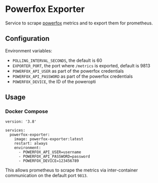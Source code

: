 # Powerfox Exporter

Service to scrape [powerfox](https://www.powerfox.energy/) metrics and to export them for prometheus.

## Configuration

Environment variables:

- `POLLING_INTERVAL_SECONDS`, the default is 60
- `EXPORTER_PORT`, the port where `/metrics` is exported, default is 9813
- `POWERFOX_API_USER` as part of the powerfox credentials
- `POWERFOX_API_PASSWORD` as part of the powerfox credentials
- `POWERFOX_DEVICE`, the ID of the poweropti

## Usage

### Docker Compose

```
version: '3.8'

services:
  powerfox-exporter:
    image: powerfox-exporter:latest
    restart: always
    environment:
      - POWERFOX_API_USER=username
      - POWERFOX_API_PASSWORD=password
      - POWERFOX_DEVICE=123456789
```

This allows prometheus to scrape the metrics via inter-container communication on the default port `9813`.
